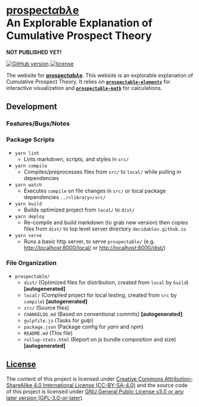 <!--lint ignore first-heading-level-->

# [<b>prospect<i>α</i>b<i>λ</i>e</b>](https://decidables.github.io/prospectable)<br>An Explorable Explanation of Cumulative Prospect Theory

**NOT PUBLISHED YET!**

[![GitHub version](https://img.shields.io/github/package-json/v/decidables/decidables?filename=sites%2Fprospectable%2Fpackage.json&logo=github)](https:/decidables.github.io/prospectable)
[![license](https://img.shields.io/github/package-json/license/decidables/decidables?color=informational)](https://github.com/decidables/decidables/blob/main/LICENSE.md)

The website for [<b>prospect<i>α</i>b<i>λ</i>e</b>](https://decidables.github.io/prospectable). This
website is an explorable explanation of Cumulative Prospect Theory. It relies on
[**`prospectable-elements`**](https://www.npmjs.com/package/@decidables/prospectable-elements) for
interactive visualization and
[**`prospectable-math`**](https://www.npmjs.com/package/@decidables/prospectable-math) for
calculations.

## Development

### Features/Bugs/Notes

### Package Scripts

- `yarn lint`
  - Lints markdown, scripts, and styles in `src/`
- `yarn compile`
  - Compiles/preprocesses files from `src/` to `local/` while pulling in dependencies
- `yarn watch`
  - Executes `compile` on file changes in `src/` or local package dependencies `../<library>/src/`
- `yarn build`
  - Builds optimized project from `local/` to `dist/`
- `yarn deploy`
  - Re-compile and build markdown (to grab new version) then copies files from `dist/` to top level
    server directory `decidables.github.io`
- `yarn serve`
  - Runs a basic http server, to serve `prospectable/` (e.g. <http://localhost:8000/local/> or
    <http://localhost:8000/dist/>)

### File Organization

- `prospectable/`
  - `dist/` (Optimized files for distribution, created from `local` by `build`)
    **\[autogenerated\]**
  - `local/` (Compiled project for local testing, created from `src` by `compile`)
    **\[autogenerated\]**
  - `src/` (Source files)
  - `CHANGELOG.md` (Based on conventional commits) **\[autogenerated\]**
  - `gulpfile.js` (Tasks for *gulp*)
  - `package.json` (Package config for *yarn* and *npm*)
  - `README.md` (This file)
  - `rollup-stats.html` (Report on js bundle composition and size) **\[autogenerated\]**

## [License](https://github.com/decidables/decidables/blob/main/LICENSE.md)

The content of this project is licensed under [Creative Commons Attribution-ShareAlike 4.0
International License (CC-BY-SA-4.0)](https://creativecommons.org/licenses/by-sa/4.0/) and the
source code of this project is licensed under [GNU General Public License v3.0 or any later version
(GPL-3.0-or-later)](https://www.gnu.org/licenses/gpl-3.0.html).
